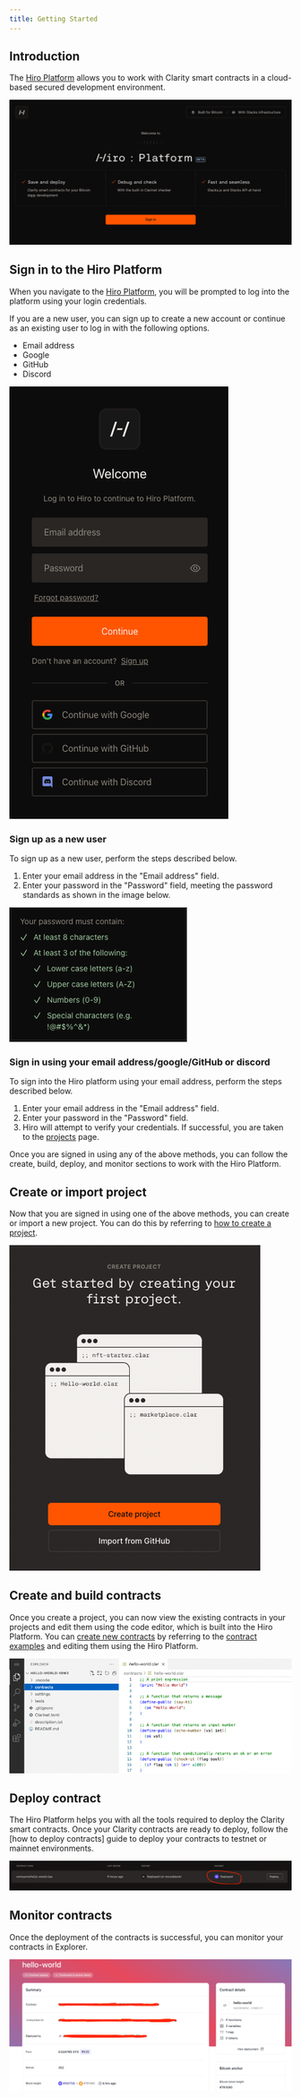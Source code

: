 ```yaml
---
title: Getting Started
---
```


## Introduction

The [Hiro Platform](https://platform.hiro.so/) allows you to work with Clarity smart contracts in a cloud-based secured development environment.

![The Hiro Platform landing page](images/platform-sign-in.png)

## Sign in to the Hiro Platform

When you navigate to the [Hiro Platform](https://platform.hiro.so/), you will be prompted to log into the platform using your login credentials.

If you are a new user, you can sign up to create a new account or continue as an existing user to log in with the following options.

- Email address
- Google
- GitHub
- Discord

![Platform login](images/platform-login.png)

### Sign up as a new user

To sign up as a new user, perform the steps described below.

1. Enter your email address in the "Email address" field.
2. Enter your password in the "Password" field, meeting the password standards as shown in the image below.

![Password standards](images/password-standards.png)

### Sign in using your email address/google/GitHub or discord

To sign into the Hiro platform using your email address, perform the steps described below.

1. Enter your email address in the "Email address" field.
2. Enter your password in the "Password" field.
3. Hiro will attempt to verify your credentials. If successful, you are taken to the [projects](https://platform.hiro.so/projects/) page.

Once you are signed in using any of the above methods, you can follow the create, build, deploy, and monitor sections to work with the Hiro Platform.

## Create or import project

Now that you are signed in using one of the above methods, you can create or import a new project. You can do this by referring to [how to create a project](how-to-guides/how-to-create-project.md).

![create and import project](images/create-or-import-project.png)

## Create and build contracts

Once you create a project, you can now view the existing contracts in your projects and edit them using the code editor, which is built into the Hiro Platform. You can [create new contracts](how-to-guides/how-to-create-contract.md) by referring to the [contract examples](feature-guides/contract-examples.md) and editing them using the Hiro Platform.

![create and build contracts](images/vs-code-editor.png)

## Deploy contract

The Hiro Platform helps you with all the tools required to deploy the Clarity smart contracts. Once your Clarity contracts are ready to deploy, follow the [how to deploy contracts] guide to deploy your contracts to testnet or mainnet environments.

![Deploy contracts](images/mainnet-deployment.png)

## Monitor contracts

Once the deployment of the contracts is successful, you can monitor your contracts in Explorer.

![explorer](images/explorer.png)
